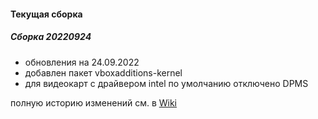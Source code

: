 #### Текущая сборка
##### Сборка 20220924
* обновления на 24.09.2022
* добавлен пакет vboxadditions-kernel
* для видеокарт c драйвером intel по умолчанию отключено DPMS

полную историю изменений см. в [Wiki](https://github.com/magos-linux/magos-linux/wiki/История)
